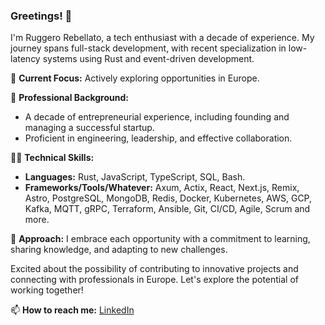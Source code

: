 
### Greetings! 👋

I'm Ruggero Rebellato, a tech enthusiast with a decade of experience. My journey spans full-stack development, with recent specialization in low-latency systems using Rust and event-driven development.

🚀 **Current Focus:** Actively exploring opportunities in Europe.

💼 **Professional Background:**
- A decade of entrepreneurial experience, including founding and managing a successful startup.
- Proficient in engineering, leadership, and effective collaboration.

👨‍💻 **Technical Skills:**
- **Languages:** Rust, JavaScript, TypeScript, SQL, Bash.
- **Frameworks/Tools/Whatever:** Axum, Actix, React, Next.js, Remix, Astro, PostgreSQL, MongoDB, Redis, Docker, Kubernetes, AWS, GCP, Kafka, MQTT, gRPC, Terraform, Ansible, Git, CI/CD, Agile, Scrum and more.


🌱 **Approach:** I embrace each opportunity with a commitment to learning, sharing knowledge, and adapting to new challenges.

Excited about the possibility of contributing to innovative projects and connecting with professionals in Europe. Let's explore the potential of working together!


📫 **How to reach me:** [LinkedIn](https://www.linkedin.com/in/ruggero-grassmann-rebellato-779523150/)